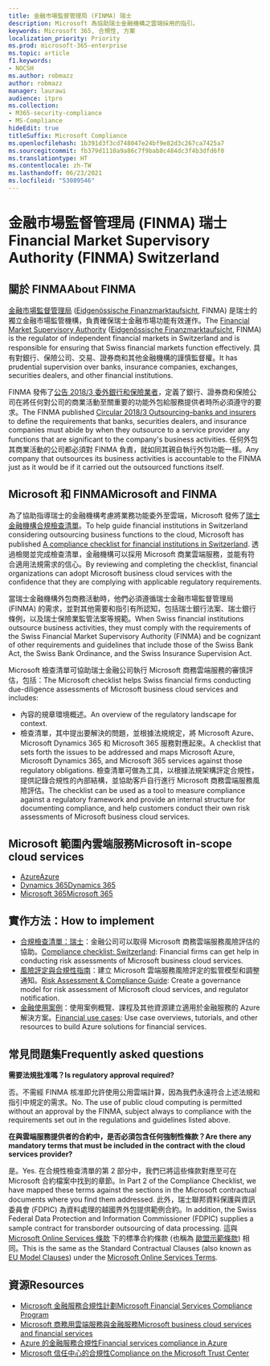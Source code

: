 ```yaml
---
title: 金融市場監督管理局 (FINMA) 瑞士
description: Microsoft 為協助瑞士金融機構之雲端採用的指引。
keywords: Microsoft 365, 合規性, 方案
localization_priority: Priority
ms.prod: microsoft-365-enterprise
ms.topic: article
f1.keywords:
- NOCSH
ms.author: robmazz
author: robmazz
manager: laurawi
audience: itpro
ms.collection:
- M365-security-compliance
- MS-Compliance
hideEdit: true
titleSuffix: Microsoft Compliance
ms.openlocfilehash: 1b391d3f3cd748047e24bf9e82d3c267ca7425a7
ms.sourcegitcommit: fb379d1110a9a86c7f9bab8c484dc3f4b3dfd6f0
ms.translationtype: HT
ms.contentlocale: zh-TW
ms.lasthandoff: 06/23/2021
ms.locfileid: "53089546"
---
```

# <a name="financial-market-supervisory-authority-finma-switzerland"></a><span data-ttu-id="cb5a5-104">金融市場監督管理局 (FINMA) 瑞士</span><span class="sxs-lookup"><span data-stu-id="cb5a5-104">Financial Market Supervisory Authority (FINMA) Switzerland</span></span>

## <a name="about-finma"></a><span data-ttu-id="cb5a5-105">關於 FINMA</span><span class="sxs-lookup"><span data-stu-id="cb5a5-105">About FINMA</span></span>

<span data-ttu-id="cb5a5-106">[金融市場監督管理局](https://www.finma.ch/en) ([Eidgenössische Finanzmarktaufsicht](https://www.finma.ch/de/), FINMA) 是瑞士的獨立金融市場監管機構，負責確保瑞士金融市場功能有效運作。</span><span class="sxs-lookup"><span data-stu-id="cb5a5-106">The [Financial Market Supervisory Authority](https://www.finma.ch/en) ([Eidgenössische Finanzmarktaufsicht](https://www.finma.ch/de/), FINMA) is the regulator of independent financial markets in Switzerland and is responsible for ensuring that Swiss financial markets function effectively.</span></span> <span data-ttu-id="cb5a5-107">具有對銀行、保險公司、交易、證券商和其他金融機構的謹慎監督權。</span><span class="sxs-lookup"><span data-stu-id="cb5a5-107">It has prudential supervision over banks, insurance companies, exchanges, securities dealers, and other financial institutions.</span></span>

<span data-ttu-id="cb5a5-108">FINMA 發佈了[公告 2018/3 委外銀行和保險業者](https://www.finma.ch/en/~/media/finma/dokumente/rundschreiben-archiv/2018/rs-18-03/finma-rs-2018-03---20170921.pdf?la=en)，定義了銀行、證券商和保險公司在將任何對公司的商業活動至關重要的功能外包給服務提供者時所必須遵守的要求。</span><span class="sxs-lookup"><span data-stu-id="cb5a5-108">The FINMA published [Circular 2018/3 Outsourcing–banks and insurers](https://www.finma.ch/en/~/media/finma/dokumente/rundschreiben-archiv/2018/rs-18-03/finma-rs-2018-03---20170921.pdf?la=en) to define the requirements that banks, securities dealers, and insurance companies must abide by when they outsource to a service provider any functions that are significant to the company's business activities.</span></span> <span data-ttu-id="cb5a5-109">任何外包其商業活動的公司都必須對 FINMA 負責，就如同其親自執行外包功能一樣。</span><span class="sxs-lookup"><span data-stu-id="cb5a5-109">Any company that outsources its business activities is accountable to the FINMA just as it would be if it carried out the outsourced functions itself.</span></span>

## <a name="microsoft-and-finma"></a><span data-ttu-id="cb5a5-110">Microsoft 和 FINMA</span><span class="sxs-lookup"><span data-stu-id="cb5a5-110">Microsoft and FINMA</span></span>

<span data-ttu-id="cb5a5-111">為了協助指導瑞士的金融機構考慮將業務功能委外至雲端，Microsoft 發佈了[瑞士金融機構合規檢查清單](https://aka.ms/FinServ-Guide-Switzerland)。</span><span class="sxs-lookup"><span data-stu-id="cb5a5-111">To help guide financial institutions in Switzerland considering outsourcing business functions to the cloud, Microsoft has published [A compliance checklist for financial institutions in Switzerland](https://aka.ms/FinServ-Guide-Switzerland).</span></span> <span data-ttu-id="cb5a5-112">透過檢閱並完成檢查清單，金融機構可以採用 Microsoft 商業雲端服務，並能有符合適用法規需求的信心。</span><span class="sxs-lookup"><span data-stu-id="cb5a5-112">By reviewing and completing the checklist, financial organizations can adopt Microsoft business cloud services with the confidence that they are complying with applicable regulatory requirements.</span></span>

<span data-ttu-id="cb5a5-113">當瑞士金融機構外包商務活動時，他們必須遵循瑞士金融市場監督管理局 (FINMA) 的需求，並對其他需要和指引有所認知，包括瑞士銀行法案、瑞士銀行條例，以及瑞士保險業監管法案等規範。</span><span class="sxs-lookup"><span data-stu-id="cb5a5-113">When Swiss financial institutions outsource business activities, they must comply with the requirements of the Swiss Financial Market Supervisory Authority (FINMA) and be cognizant of other requirements and guidelines that include those of the Swiss Bank Act, the Swiss Bank Ordinance, and the Swiss Insurance Supervision Act.</span></span>

<span data-ttu-id="cb5a5-114">Microsoft 檢查清單可協助瑞士金融公司執行 Microsoft 商務雲端服務的審慎評估，包括：</span><span class="sxs-lookup"><span data-stu-id="cb5a5-114">The Microsoft checklist helps Swiss financial firms conducting due-diligence assessments of Microsoft business cloud services and includes:</span></span>

- <span data-ttu-id="cb5a5-115">內容的規章環境概述。</span><span class="sxs-lookup"><span data-stu-id="cb5a5-115">An overview of the regulatory landscape for context.</span></span>
- <span data-ttu-id="cb5a5-116">檢查清單，其中提出要解決的問題，並根據法規規定，將 Microsoft Azure、Microsoft Dynamics 365 和 Microsoft 365 服務對應起來。</span><span class="sxs-lookup"><span data-stu-id="cb5a5-116">A checklist that sets forth the issues to be addressed and maps Microsoft Azure, Microsoft Dynamics 365, and Microsoft 365 services against those regulatory obligations.</span></span> <span data-ttu-id="cb5a5-117">檢查清單可做為工具，以根據法規架構評定合規性，提供記錄合規性的內部結構，並協助客戶自行進行 Microsoft 商務雲端服務風險評估。</span><span class="sxs-lookup"><span data-stu-id="cb5a5-117">The checklist can be used as a tool to measure compliance against a regulatory framework and provide an internal structure for documenting compliance, and help customers conduct their own risk assessments of Microsoft business cloud services.</span></span>

## <a name="microsoft-in-scope-cloud-services"></a><span data-ttu-id="cb5a5-118">Microsoft 範圍內雲端服務</span><span class="sxs-lookup"><span data-stu-id="cb5a5-118">Microsoft in-scope cloud services</span></span>

- [<span data-ttu-id="cb5a5-119">Azure</span><span class="sxs-lookup"><span data-stu-id="cb5a5-119">Azure</span></span>](https://aka.ms/AzureCompliance)
- [<span data-ttu-id="cb5a5-120">Dynamics 365</span><span class="sxs-lookup"><span data-stu-id="cb5a5-120">Dynamics 365</span></span>](https://aka.ms/d365-compliance-list)
- [<span data-ttu-id="cb5a5-121">Microsoft 365</span><span class="sxs-lookup"><span data-stu-id="cb5a5-121">Microsoft 365</span></span>](https://aka.ms/o365-compliance-framework)

## <a name="how-to-implement"></a><span data-ttu-id="cb5a5-122">實作方法：</span><span class="sxs-lookup"><span data-stu-id="cb5a5-122">How to implement</span></span>

- <span data-ttu-id="cb5a5-123">[合規檢查清單：瑞士](https://aka.ms/FinServ-Guide-Switzerland)：金融公司可以取得 Microsoft 商務雲端服務風險評估的協助。</span><span class="sxs-lookup"><span data-stu-id="cb5a5-123">[Compliance checklist: Switzerland](https://aka.ms/FinServ-Guide-Switzerland): Financial firms can get help in conducting risk assessments of Microsoft business cloud services.</span></span>
- <span data-ttu-id="cb5a5-124">[風險評定與合規性指南](https://aka.ms/RiskGovernanceGuide)：建立 Microsoft 雲端服務風險評定的監管模型和調整通知。</span><span class="sxs-lookup"><span data-stu-id="cb5a5-124">[Risk Assessment & Compliance Guide](https://aka.ms/RiskGovernanceGuide): Create a governance model for risk assessment of Microsoft cloud services, and regulator notification.</span></span>
- <span data-ttu-id="cb5a5-125">[金融使用案例](/azure/industry/financial/)：使用案例概覽、課程及其他資源建立適用於金融服務的 Azure 解決方案。</span><span class="sxs-lookup"><span data-stu-id="cb5a5-125">[Financial use cases](/azure/industry/financial/): Use case overviews, tutorials, and other resources to build Azure solutions for financial services.</span></span>

## <a name="frequently-asked-questions"></a><span data-ttu-id="cb5a5-126">常見問題集</span><span class="sxs-lookup"><span data-stu-id="cb5a5-126">Frequently asked questions</span></span>

<span data-ttu-id="cb5a5-127">**需要法規批准嗎？**</span><span class="sxs-lookup"><span data-stu-id="cb5a5-127">**Is regulatory approval required?**</span></span>

<span data-ttu-id="cb5a5-p105">否。不需經 FINMA 核准即允許使用公用雲端計算，因為我們永遠符合上述法規和指引中規定的需求。</span><span class="sxs-lookup"><span data-stu-id="cb5a5-p105">No. The use of public cloud computing is permitted without an approval by the FINMA, subject always to compliance with the requirements set out in the regulations and guidelines listed above.</span></span>

<span data-ttu-id="cb5a5-130">**在與雲端服務提供者的合約中，是否必須包含任何強制性條款？**</span><span class="sxs-lookup"><span data-stu-id="cb5a5-130">**Are there any mandatory terms that must be included in the contract with the cloud services provider?**</span></span>

<span data-ttu-id="cb5a5-131">是。</span><span class="sxs-lookup"><span data-stu-id="cb5a5-131">Yes.</span></span> <span data-ttu-id="cb5a5-132">在合規性檢查清單的第 2 部分中，我們已將這些條款對應至可在 Microsoft 合約檔案中找到的章節。</span><span class="sxs-lookup"><span data-stu-id="cb5a5-132">In Part 2 of the Compliance Checklist, we have mapped these terms against the sections in the Microsoft contractual documents where you find them addressed.</span></span> <span data-ttu-id="cb5a5-133">此外，瑞士聯邦資料保護與資訊委員會 (FDPIC) 為資料處理的越國界外包提供範例合約。</span><span class="sxs-lookup"><span data-stu-id="cb5a5-133">In addition, the Swiss Federal Data Protection and Information Commissioner (FDPIC) supplies a sample contract for transborder outsourcing of data processing.</span></span> <span data-ttu-id="cb5a5-134">這與 [Microsoft Online Services 條款](https://aka.ms/Online-Services-Terms) 下的標準合約條款 (也稱為 [歐盟示範條款](offering-EU-Model-Clauses.md)) 相同。</span><span class="sxs-lookup"><span data-stu-id="cb5a5-134">This is the same as the Standard Contractual Clauses (also known as [EU Model Clauses](offering-EU-Model-Clauses.md)) under the [Microsoft Online Services Terms](https://aka.ms/Online-Services-Terms).</span></span>

## <a name="resources"></a><span data-ttu-id="cb5a5-135">資源</span><span class="sxs-lookup"><span data-stu-id="cb5a5-135">Resources</span></span>

- [<span data-ttu-id="cb5a5-136">Microsoft 金融服務合規性計劃</span><span class="sxs-lookup"><span data-stu-id="cb5a5-136">Microsoft Financial Services Compliance Program</span></span>](https://aka.ms/FSCP-Print)
- [<span data-ttu-id="cb5a5-137">Microsoft 商務用雲端服務與金融服務</span><span class="sxs-lookup"><span data-stu-id="cb5a5-137">Microsoft business cloud services and financial services</span></span>](https://servicetrust.microsoft.com/viewpage/financialservicesoverview)
- [<span data-ttu-id="cb5a5-138">Azure 的金融服務合規性</span><span class="sxs-lookup"><span data-stu-id="cb5a5-138">Financial services compliance in Azure</span></span>](https://azure.microsoft.com/resources/videos/azurecon-2015-financial-services-compliance-in-azure/)
- [<span data-ttu-id="cb5a5-139">Microsoft 信任中心的合規性</span><span class="sxs-lookup"><span data-stu-id="cb5a5-139">Compliance on the Microsoft Trust Center</span></span>](https://www.microsoft.com/trust-center/compliance/compliance-overview)
